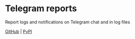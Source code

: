 # Telegram reports
Report logs and notifications on Telegram chat and in log files

[GitHub](https://github.com/chilleco/tgreports)
 | [PyPI](https://pypi.org/project/tgreports/)

